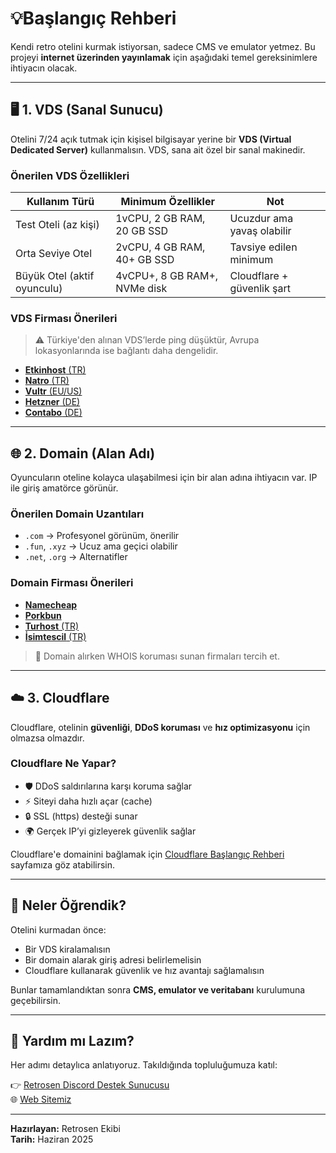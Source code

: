 # 💡Başlangıç Rehberi

Kendi retro otelini kurmak istiyorsan, sadece CMS ve emulator yetmez. Bu projeyi **internet üzerinden yayınlamak** için aşağıdaki temel gereksinimlere ihtiyacın olacak.

---

## 🖥️ 1. VDS (Sanal Sunucu)

Otelini 7/24 açık tutmak için kişisel bilgisayar yerine bir **VDS (Virtual Dedicated Server)** kullanmalısın. VDS, sana ait özel bir sanal makinedir.

### Önerilen VDS Özellikleri

| Kullanım Türü | Minimum Özellikler | Not |
|---------------|--------------------|-----|
| Test Oteli (az kişi) | 1vCPU, 2 GB RAM, 20 GB SSD | Ucuzdur ama yavaş olabilir |
| Orta Seviye Otel | 2vCPU, 4 GB RAM, 40+ GB SSD | Tavsiye edilen minimum |
| Büyük Otel (aktif oyunculu) | 4vCPU+, 8 GB RAM+, NVMe disk | Cloudflare + güvenlik şart |

### VDS Firması Önerileri
> ⚠️ Türkiye'den alınan VDS’lerde ping düşüktür, Avrupa lokasyonlarında ise bağlantı daha dengelidir.

- [**Etkinhost** (TR)](https://www.etkinhost.com.tr)
- [**Natro** (TR)](https://www.natro.com)
- [**Vultr** (EU/US)](https://www.vultr.com/)
- [**Hetzner** (DE)](https://www.hetzner.com/)
- [**Contabo** (DE)](https://contabo.com/)

---

## 🌐 2. Domain (Alan Adı)

Oyuncuların oteline kolayca ulaşabilmesi için bir alan adına ihtiyacın var. IP ile giriş amatörce görünür.

### Önerilen Domain Uzantıları

- `.com` → Profesyonel görünüm, önerilir  
- `.fun`, `.xyz` → Ucuz ama geçici olabilir  
- `.net`, `.org` → Alternatifler  

### Domain Firması Önerileri

- [**Namecheap**](https://www.namecheap.com/)
- [**Porkbun**](https://porkbun.com/)
- [**Turhost** (TR)](https://www.turhost.com/)
- [**İsimtescil** (TR)](https://www.isimtescil.net/)

> 🔐 Domain alırken WHOIS koruması sunan firmaları tercih et.

---

## ☁️ 3. Cloudflare

Cloudflare, otelinin **güvenliği**, **DDoS koruması** ve **hız optimizasyonu** için olmazsa olmazdır.

### Cloudflare Ne Yapar?

- 🛡️ DDoS saldırılarına karşı koruma sağlar  
- ⚡ Siteyi daha hızlı açar (cache)  
- 🔒 SSL (https) desteği sunar  
- 🌍 Gerçek IP’yi gizleyerek güvenlik sağlar  

Cloudflare'e domainini bağlamak için [Cloudflare Başlangıç Rehberi](./cloudflare-rehberi.md) sayfamıza göz atabilirsin.

---

## 🎯 Neler Öğrendik?

Otelini kurmadan önce:

- Bir VDS kiralamalısın  
- Bir domain alarak giriş adresi belirlemelisin  
- Cloudflare kullanarak güvenlik ve hız avantajı sağlamalısın  

Bunlar tamamlandıktan sonra **CMS, emulator ve veritabanı** kurulumuna geçebilirsin.

---

## 💬 Yardım mı Lazım?

Her adımı detaylıca anlatıyoruz. Takıldığında topluluğumuza katıl:

👉 [Retrosen Discord Destek Sunucusu](https://discord.gg/seninlinkin)  
🌐 [Web Sitemiz](https://www.retrosen.com)

---

**Hazırlayan:** Retrosen Ekibi  
**Tarih:** Haziran 2025
